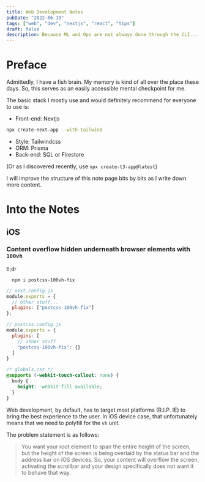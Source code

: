 ```yaml
---
title: Web Development Notes
pubDate: "2022-06-19"
tags: ["web", "dev", "nextjs", "react", "tips"]
draft: false
description: Because ML and Ops are not always done through the CLI...
---
```


# Preface

Admittedly, I have a fish brain. My memory is kind of all over the place these days. So, this serves as an easily accessible mental checkpoint for me.

The basic stack I mostly use and would definitely recommend for everyone to use is:

- Front-end: Nextjs

```sh
npx create-next-app --with-tailwind
```

- Style: Tailwindcss
- ORM: Prisma
- Back-end: SQL or Firestore

(Or as I discovered recently, use `npx create-t3-app@latest`)

I will improve the structure of this note page bits by bits as I write down more content.

# Into the Notes

## iOS

### Content overflow hidden underneath browser elements with `100vh`

tl;dr

```
  npm i postcss-100vh-fix
```

```js
// next.config.js
module.exports = {
  // other stuff...
  plugins: ["postcss-100vh-fix"]
};
```

```js
// postcss.config.js
module.exports = {
  plugins: [
    // other stuff
    "postcss-100vh-fix": {}
  ]
}
```

```css
/* globals.css */
@supports (-webkit-touch-callout: none) {
  body {
    height: -webkit-fill-available;
  }
}
```

Web development, by default, has to target most platforms (R.I.P. IE) to bring the best experience to the user. In iOS device case, that unfortunately means that we need to polyfill for the `vh` unit.

The problem statement is as follows:

> You want your root element to span the entire height of the screen, but the height of the screen is being overlaid by the status bar and the address bar on iOS devices. So, your content will overflow the screen, activating the scrollbar and your design specifically does not want it to behave that way.
